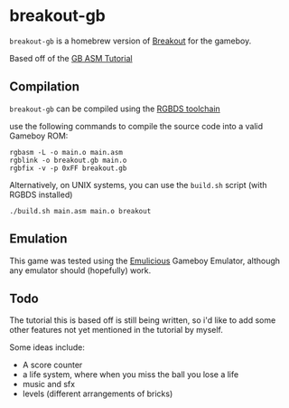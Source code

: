 # breakout-gb

`breakout-gb` is a homebrew version of [Breakout](https://en.wikipedia.org/wiki/Breakout_(video_game)) for the gameboy.

Based off of the [GB ASM Tutorial](https://gbdev.io/gb-asm-tutorial/index.html)

## Compilation

`breakout-gb` can be compiled using the [RGBDS toolchain](https://rgbds.gbdev.io/)

use the following commands to compile the source code into a valid Gameboy ROM:

```
rgbasm -L -o main.o main.asm
rgblink -o breakout.gb main.o
rgbfix -v -p 0xFF breakout.gb
```

Alternatively, on UNIX systems, you can use the `build.sh` script (with RGBDS installed)
```
./build.sh main.asm main.o breakout
```

## Emulation

This game was tested using the [Emulicious](https://emulicious.net/) Gameboy Emulator, although any emulator should (hopefully) work.

## Todo

The tutorial this is based off is still being written, so i'd like to add some other features not yet mentioned in the tutorial by myself.

Some ideas include:
 - A score counter
 - a life system, where when you miss the ball you lose a life
 - music and sfx
 - levels (different arrangements of bricks)